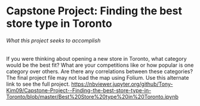 # Capstone Project: Finding the best store type in Toronto</br>
###### What this project seeks to accomplish
If you were thinking about opening a new store in Toronto, what category would be the best fit? What are your competitions like or how popular is one category over others. Are there any correlations between these categories? 
The final project file may not load the map using Folium. Use this alternate link to see the full project.
https://nbviewer.jupyter.org/github/Tony-Kim09/Capstone-Project--Finding-the-best-store-type-in-Toronto/blob/master/Best%20Store%20type%20in%20Toronto.ipynb

